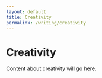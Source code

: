 ```yaml
---
layout: default
title: Creativity
permalink: /writing/creativity
---
```


# Creativity

Content about creativity will go here. 